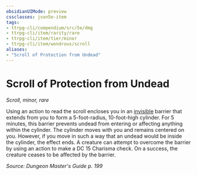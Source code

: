 ```yaml
---
obsidianUIMode: preview
cssclasses: json5e-item
tags:
- ttrpg-cli/compendium/src/5e/dmg
- ttrpg-cli/item/rarity/rare
- ttrpg-cli/item/tier/minor
- ttrpg-cli/item/wondrous/scroll
aliases: 
- "Scroll of Protection from Undead"
---
```

# Scroll of Protection from Undead
*Scroll, minor, rare*  



Using an action to read the scroll encloses you in an [invisible](/3-Mechanics/CLI/Rules/conditions.md#Invisible) barrier that extends from you to form a 5-foot-radius, 10-foot-high cylinder. For 5 minutes, this barrier prevents undead from entering or affecting anything within the cylinder. The cylinder moves with you and remains centered on you. However, if you move in such a way that an undead would be inside the cylinder, the effect ends. A creature can attempt to overcome the barrier by using an action to make a DC 15 Charisma check. On a success, the creature ceases to be affected by the barrier.

*Source: Dungeon Master's Guide p. 199*